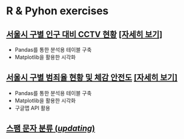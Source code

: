 # R & Pyhon exercises
## [서울시 구별 인구 대비 CCTV 현황](https://github.com/lee-kyubong/daily/blob/master/Python/Surveillance-Cameras-in-Seoul/surveilance-cameras-in-seoul.ipynb) [[자세히 보기]](https://github.com/lee-kyubong/daily/blob/master/Python/Surveillance-Cameras-in-Seoul/surveilance-cameras-in-seoul.ipynb)
- Pandas를 통한 분석용 테이블 구축
- Matplotlib을 활용한 시각화

## [서울시 구별 범죄율 현황 및 체감 안전도](https://github.com/lee-kyubong/daily/blob/master/Python/Crime-rate-in-Seoul/crime-rate-in-seoul.ipynb) [[자세히 보기]](https://github.com/lee-kyubong/daily/blob/master/Python/Crime-rate-in-Seoul/crime-rate-in-seoul.ipynb)
- Pandas를 통한 분석용 테이블 구축
- Matplotlib을 활용한 시각화
- 구글맵 API 활용

## [스팸 문자 분류 (_updating_)]()
